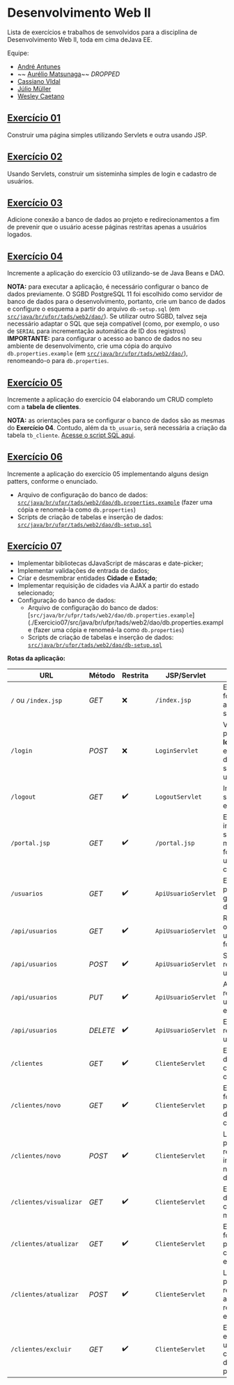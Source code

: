 
# Desenvolvimento Web II

Lista de exercícios e trabalhos de senvolvidos para a disciplina de Desenvolvimento Web II, toda em cima deJava EE.

Equipe:

- [André Antunes](https://github.com/andrekantunes)
- ~~ [Aurélio Matsunaga](https://github.com/aureliomatsunaga)~~ *DROPPED*
- [Cassiano VIdal](https://github.com/kruchelski)
- [Júlio Müller](https://github.com/juliolmuller)
- [Wesley Caetano](https://github.com/vvesleyc)

## [Exercício 01](./Exercicio01/Exercício%2001%20-%20Servlets_JSP%20Básico.pdf)

Construir uma página simples utilizando Servlets e outra usando JSP.

## [Exercício 02](./Exercicio02/Exercício%2002%20-%20Servlets%20%2B%20Formulário.pdf)

Usando Servlets, construir um sisteminha simples de login e cadastro de usuários.

## [Exercício 03](./Exercicio03/Exercício%2003%20-%20Servlets%20+%20Login%20+%20Redirecionamentos.pdf)

Adicione conexão a banco de dados ao projeto e redirecionamentos a fim de prevenir que o usuário acesse páginas restritas apenas a usuários logados.

## [Exercício 04](./Exercicio04/Exercício%2004%20-%20Servlets%20+%20Login%20+%20Redirecionamentos%20+%20Java%20Beans.pdf)

Incremente a aplicação do exercício 03 utilizando-se de Java Beans e DAO.

**NOTA:** para executar a aplicação, é necessário configurar o banco de dados previamente. O SGBD PostgreSQL 11 foi escolhido como servidor de banco de dados para o desenvolvimento, portanto, crie um banco de dados e configure o esquema a partir do arquivo `db-setup.sql` (em [`src/java/br/ufpr/tads/web2/dao/`](./Exercicio04/src/java/br/ufpr/tads/web2/dao/db-setup.sql)). Se utilizar outro SGBD, talvez seja necessário adaptar o SQL que seja compatível (como, por exemplo, o uso de `SERIAL` para incrementação automática de ID dos registros) **IMPORTANTE:** para configurar o acesso ao banco de dados no seu ambiente de desenvolvimento, crie uma cópia do arquivo `db.properties.example` (em [`src/java/br/ufpr/tads/web2/dao/`](./Exercicio04/src/java/br/ufpr/tads/web2/dao/db.properties.example)), renomeando-o para `db.properties`.

## [Exercício 05](./Exercicio05/Exercício%2005%20-%20CRUD.pdf)

Incremente a aplicação do exercício 04 elaborando um CRUD completo com a **tabela de clientes**.

**NOTA:** as orientações para se configurar o banco de dados são as mesmas do **Exercício 04**. Contudo, além da `tb_usuario`, será necessária a criação da tabela `tb_cliente`. [Acesse o script SQL aqui](./Exercicio05/src/java/br/ufpr/tads/web2/dao/db-setup.sql).

## [Exercício 06](./Exercicio06/Exercício%2006%20-%20MVC.pdf)

Incremente a aplicação do exercício 05 implementando alguns design patters, conforme o enunciado.

- Arquivo de configuração do banco de dados: [`src/java/br/ufpr/tads/web2/dao/db.properties.example`](./Exercicio06/src/java/br/ufpr/tads/web2/dao/db.properties.example) (fazer uma cópia e renomeá-la como `db.properties`)
- Scripts de criação de tabelas e inserção de dados: [`src/java/br/ufpr/tads/web2/dao/db-setup.sql`](./Exercicio06/src/java/br/ufpr/tads/web2/dao/db-setup.sql)

## [Exercício 07](./Exercicio07/Exercício%2007%20-%20JSTL_EL.pdf)

- Implementar bibliotecas dJavaScript de máscaras e date-picker;
- Implementar validações de entrada de dados;
- Criar e desmembrar entidades **Cidade** e **Estado**;
- Implementar requisição de cidades via AJAX a partir do estado selecionado;
- Configuração do banco de dados:
  - Arquivo de configuração do banco de dados: [`src/java/br/ufpr/tads/web2/dao/db.properties.example`](./Exercicio07/src/java/br/ufpr/tads/web2/dao/db.properties.example (fazer uma cópia e renomeá-la como `db.properties`)
  - Scripts de criação de tabelas e inserção de dados: [`src/java/br/ufpr/tads/web2/dao/db-setup.sql`](./Exercicio07/src/java/br/ufpr/tads/web2/dao/db-setup.sql)

**Rotas da aplicação:**

| URL                    | Método   | Restrita           | JSP/Servlet         | Ação                                                                                 |
| ---------------------- | -------- | ------------------ | ------------------- | ------------------------------------------------------------------------------------ |
| `/` ou `/index.jsp`    | *GET*    | :x:                | `/index.jsp`        | Exibe formulário de acesso ao sistema.                                               |
| `/login`               | *POST*   | :x:                | `LoginServlet`      | Valida os parâmetros **login** e **senha** e guarda dados na sessão do usuário.      |
| `/logout`              | *GET*    | :heavy_check_mark: | `LogoutServlet`     | Invalida a sessão existente.                                                         |
| `/portal.jsp`          | *GET*    | :heavy_check_mark: | `/portal.jsp`       | Exibe a página inicial do sistema, com menu para formulários de usuários e clientes. |
| `/usuarios`            | *GET*    | :heavy_check_mark: | `ApiUsuarioServlet` | Exibe a SPA para gerenciamento de usuários.                                          |
| `/api/usuarios`        | *GET*    | :heavy_check_mark: | `ApiUsuarioServlet` | Retorna todos os registros de usuários no formato JSON.                              |
| `/api/usuarios`        | *POST*   | :heavy_check_mark: | `ApiUsuarioServlet` | Salva um novo registro de usuário.                                                   |
| `/api/usuarios`        | *PUT*    | :heavy_check_mark: | `ApiUsuarioServlet` | Atualiza um registro de usuário existente.                                           |
| `/api/usuarios`        | *DELETE* | :heavy_check_mark: | `ApiUsuarioServlet` | Exclui um registro de usuário.                                                       |
| `/clientes`            | *GET*    | :heavy_check_mark: | `ClienteServlet`    | Exibe uma lista de todos os clientes cadastrados.                                    |
| `/clientes/novo`       | *GET*    | :heavy_check_mark: | `ClienteServlet`    | Exibe o formulário para criação de novo cliente.                                     |
| `/clientes/novo`       | *POST*   | :heavy_check_mark: | `ClienteServlet`    | Lê os parâmetros recebidos e insere um novo registro de cliente.                     |
| `/clientes/visualizar` | *GET*    | :heavy_check_mark: | `ClienteServlet`    | Exibe os dados de um cliente em modo leitura.                                        |
| `/clientes/atualizar`  | *GET*    | :heavy_check_mark: | `ClienteServlet`    | Exibe o formulário para edição de cliente existente.                                 |
| `/clientes/atualizar`  | *POST*   | :heavy_check_mark: | `ClienteServlet`    | Lê os parâmetros recebidos e atualiza o registro existente.                          |
| `/clientes/excluir`    | *GET*    | :heavy_check_mark: | `ClienteServlet`    | Executa a exclusão de um registro de cliente a partir de um parâmetro **ID**..       |
